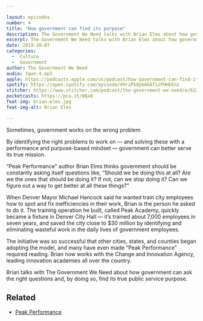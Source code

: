```yaml
---

layout: episodes
number: 4
title: "How government can find its purpose"
description: The Government We Need talks with Brian Elms about how government can ask the right questions and find its true public service purpose.
excerpt: The Government We Need talks with Brian Elms about how government can ask the right questions and find its true public service purpose.
date: 2019-10-07
categories:
  -  Culture
  -  Government
author: The Government We Need
audio: tgwn-4.mp3
apple: https://podcasts.apple.com/us/podcast/how-government-can-find-its-purpose/id1468169431?i=1000452717456
spotify: https://open.spotify.com/episode/49rzPk8pbAG6fizFHHkEnz
stitcher: https://www.stitcher.com/podcast/the-government-we-need/e/63211512
pocketcasts: https://pca.st/WQa8
feat-img: brian-elms.jpg
feat-img-alt: Brian Elms

---
```


Sometimes, government works on the wrong problem.

By identifying the right problems to work on — and solving these with a performance and purpose-based mindset — government can better serve its true mission.

“Peak Performance” author Brian Elms thinks government should be constantly asking itself questions like, “Should we be doing this at all? Are we the ones that should be doing it? If not, can we stop doing it? Can we figure out a way to get better at all these things?”

When Denver Mayor Michael Hancock said he wanted train city employees how to spot and fix inefficiencies in their work, Brian is the person he asked to do it. The training operation he built, called Peak Academy, quickly became a fixture in Denver City Hall — it’s trained about 7,000 employees in seven years, and saved the city close to $30 million by identifying and eliminating wasteful work in the daily lives of government employees.

The initiative was so successful that other cities, states, and counties began adopting the model, and many have even made “Peak Performance” required reading. Brian now works with the Change and Innovation Agency, leading innovation academies all over the country.

Brian talks with The Government We Need about how government can ask the right questions and, by doing so, find its true public service purpose.

## Related

* [Peak Performance](https://www.amazon.com/Peak-Performance-Denvers-Boosting-Changing/dp/0983373353)